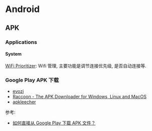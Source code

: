 # Android

## APK

### Applications
#### System
[WiFi Prioritizer](https://play.google.com/store/apps/details?id=org.za.flash.wifiprioritizer): Wifi 管理, 主要功能是调节连接优先级, 是否自动连接等.



### Google Play APK 下载
* [evozi](https://apps.evozi.com/apk-downloader/)
* [Raccoon - The APK Downloader for Windows, Linux and MacOS](https://raccoon.onyxbits.de/)
* [apkleecher](http://apkleecher.com/)

参考:
* [如何直接从 Google Play 下载 APK 文件？](https://www.zhihu.com/question/20232626)
